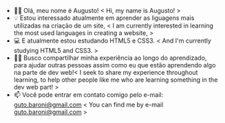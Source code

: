 - ✌🏻 Olá, meu nome é Augusto! < Hi, my name is Augusto! >
- 💡 Estou interessado atualmente em aprender as liguagens mais utilizadas na criação de um site, < I am currently interested in learning the most used languages in creating a website, >
- 💻 E atualmente estou estudando HTML5 e CSS3. < And I'm currently studying HTML5 and CSS3. >
- 🙋🏻 Busco compartilhar minha experiência ao longo do aprendizado, para ajudar outras pessoas assim como eu que estão aprendendo algo na parte de dev web!< I seek to share my experience throughout learning, to help other people like me who are learning something in the dev web part! >
- 📫 Você pode entrar em contato comigo pelo e-mail: guto.baroni@gmail.com < You can find me by e-mail guto.baroni@gmail.com >
